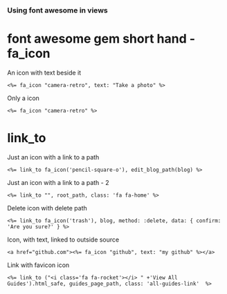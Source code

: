 ### Using font awesome in views


# font awesome gem short hand - fa_icon
An icon with text beside it

```<%= fa_icon "camera-retro", text: "Take a photo" %>```

Only a icon

```<%= fa_icon "camera-retro" %>```


# link_to

Just an icon with a link to a path

```<%= link_to fa_icon('pencil-square-o'), edit_blog_path(blog) %> ```

Just an icon with a link to a path - 2

```<%= link_to "", root_path, class: 'fa fa-home' %>```

Delete icon with delete path

```<%= link_to fa_icon('trash'), blog, method: :delete, data: { confirm: 'Are you sure?' } %>```

Icon, with text, linked to outside source

```<a href="github.com"><%= fa_icon "github", text: "my github" %></a>```

Link with favicon icon

```<%= link_to ("<i class='fa fa-rocket'></i> " +'View All Guides').html_safe, guides_page_path, class: 'all-guides-link'  %>```

